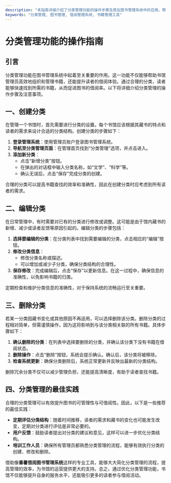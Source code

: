 ```yaml
---
description: "本指南详细介绍了分类管理功能的操作步骤及其在图书管理系统中的应用，帮助用户更有效地进行书籍管理。"
keywords: "分类管理, 图书管理, 借阅管理系统, 书籍管理工具"
---
```

# 分类管理功能的操作指南

## 引言

分类管理功能在图书管理系统中起着至关重要的作用。这一功能不仅能够帮助书馆管理员高效地组织和管理书籍，还能提升读者的借阅体验。通过合理的分类，读者能够快速找到所需的书籍，从而促进图书的借阅率。以下将详细介绍分类管理的操作步骤及注意事项。

## 一、创建分类

在管理一个书馆时，首先需要进行分类的设置。每个书馆应该根据其藏书的特点和读者的需求来设计合适的分类结构。创建分类的步骤如下：

1. **登录管理系统**：使用管理员账户登录图书管理系统。
2. **导航至分类管理页面**：在管理首页找到“分类管理”选项，并点击进入。
3. **添加新分类**：
   - 点击“新增分类”按钮。
   - 在弹出的对话框中输入分类名称，如“文学”、“科学”等。
   - 确认无误后，点击“保存”完成分类的创建。

合理的分类可以提高书籍查找的效率和准确性，因此在创建分类时应考虑到所有读者的需求。

## 二、编辑分类

在日常管理中，有时需要对已有的分类进行修改或调整。这可能是由于馆内藏书的新增、减少或读者反馈等原因引起的。编辑分类的步骤包括：

1. **选择要编辑的分类**：在分类列表中找到需要编辑的分类，点击相应的“编辑”按钮。
2. **修改分类信息**：
   - 修改分类名称或描述。
   - 可以增加或减少子分类，确保分类结构的合理性。
3. **保存修改**：完成编辑后，点击“保存”以更新信息。在这一过程中，确保信息的准确性，以免影响书籍的归类。

定期检查和维护分类信息的准确性，对于保持系统的流畅运行至关重要。

## 三、删除分类

若某一分类因藏书变化或其他原因不再适用，可以选择删除该分类。删除分类的过程相对简单，但需谨慎操作，因为这将影响到与该分类相关联的所有书籍。具体步骤如下：

1. **确认删除的分类**：在列表中选择要删除的分类，并确认该分类下没有书籍在借阅状态。
2. **删除操作**：点击“删除”按钮，系统会提示确认。确认后，该分类将被移除。
3. **检查系统更新**：确保分类删除后，系统正常更新并反映出最新的分类结构。

删除冗余分类不仅可以减少管理负担，还能提高清晰度，有助于读者查找书籍。

## 四、分类管理的最佳实践

合理的分类管理可以有效提升图书的可管理性与可借阅性。因此，以下是一些推荐的最佳实践：

- **定期评估分类结构**：随着时间推移，读者的需求和藏书的变化也可能发生改变，定期对分类进行评估是非常必要的。
- **用户反馈**：鼓励读者提出对分类的建议和意见，这样可以进一步优化分类结构。
- **培训工作人员**：确保所有管理员都熟悉分类管理的流程，能够有效执行分类的创建、修改和删除。

借助像**番薯借阅图书管理系统**这样的专业工具，能够大大简化分类管理的流程，提高管理的效率，为书馆的运营提供更大的支持。总之，通过优化分类管理功能，书馆不仅能够提升自身的服务水平，还能吸引更多的读者参与借阅活动。
